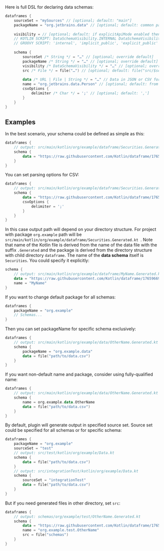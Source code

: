 [//]: # (title: Gradle plugin reference)

Here is full DSL for declaring data schemas:

```kotlin
dataframes {
    sourceSet = "mySources" // [optional; default: "main"]
    packageName = "org.jetbrains.data" // [optional; default: common package under source set]
    
    visibility = // [optional; default: if explicitApiMode enabled then EXPLICIT_PUBLIC, else IMPLICIT_PUBLIC]
    // KOTLIN SCRIPT: DataSchemaVisibility.INTERNAL DataSchemaVisibility.IMPLICIT_PUBLIC, DataSchemaVisibility.EXPLICIT_PUBLIC
    // GROOVY SCRIPT: 'internal', 'implicit_public', 'explicit_public'
    
    schema {
        sourceSet /* String */ = "…" // [optional; override default]
        packageName /* String */ = "…" // [optional; override default]
        visibility /* DataSchemaVisibility */ = "…" // [optional; override default]
        src /* File */ = file("…") // [optional; default: file("src/$sourceSet/kotlin")]
        
        data /* URL | File | String */ = "…" // Data in JSON or CSV formats
        name = "org.jetbrains.data.Person" // [optional; default: from filename]
        csvOptions {
            delimiter /* Char */ = ';' // [optional; default: ',']
        }
    }
}
```

## Examples
In the best scenario, your schema could be defined as simple as this:
```kotlin
dataframes {
    // output: src/main/kotlin/org/example/dataframe/Securities.Generated.kt
    schema {
        data = "https://raw.githubusercontent.com/Kotlin/dataframe/1765966904c5920154a4a480aa1fcff23324f477/data/securities.csv"
    }
}
```
You can set parsing options for CSV:
```kotlin
dataframes {
    // output: src/main/kotlin/org/example/dataframe/Securities.Generated.kt
    schema {
        data = "https://raw.githubusercontent.com/Kotlin/dataframe/1765966904c5920154a4a480aa1fcff23324f477/data/securities.csv"
        csvOptions {
            delimiter = ';'
        }
    }
}
```
In this case output path will depend on your directory structure. For project with package `org.example` path will be `src/main/kotlin/org/example/dataframe/Securities.Generated.kt
`. Note that name of the Kotlin file is derived from the name of the data file with the suffix `.Generated` and the package is derived from the directory structure with child directory `dataframe`. The name of the **data schema** itself is `Securities`. You could specify it explicitly:
```kotlin
schema {
    // output: src/main/kotlin/org/example/dataframe/MyName.Generated.kt
    data = "https://raw.githubusercontent.com/Kotlin/dataframe/1765966904c5920154a4a480aa1fcff23324f477/data/securities.csv"
    name = "MyName"
}
```
If you want to change default package for all schemas:
```kotlin
dataframes {
    packageName = "org.example"
    // Schemas...
}
```
Then you can set packageName for specific schema exclusively:
```kotlin
dataframes {
    // output: src/main/kotlin/org/example/data/OtherName.Generated.kt
    schema {
        packageName = "org.example.data"
        data = file("path/to/data.csv")
    }
}
```
If you want non-default name and package, consider using fully-qualified name:
```kotlin
dataframes {
    // output: src/main/kotlin/org/example/data/OtherName.Generated.kt
    schema {
        name = org.example.data.OtherName
        data = file("path/to/data.csv")
    }
}
```
By default, plugin will generate output in specified source set. Source set could be specified for all schemas or for specific schema:
```kotlin
dataframes {
    packageName = "org.example"
    sourceSet = "test"
    // output: src/test/kotlin/org/example/Data.kt
    schema {
        data = file("path/to/data.csv")
    }
    // output: src/integrationTest/kotlin/org/example/Data.kt
    schema {
        sourceSet = "integrationTest"
        data = file("path/to/data.csv")
    }
}
```
But if you need generated files in other directory, set `src`:
```kotlin
dataframes {
    // output: schemas/org/example/test/OtherName.Generated.kt
    schema {
        data = "https://raw.githubusercontent.com/Kotlin/dataframe/1765966904c5920154a4a480aa1fcff23324f477/data/securities.csv"
        name = "org.example.test.OtherName"
        src = file("schemas")
    }
}
```
